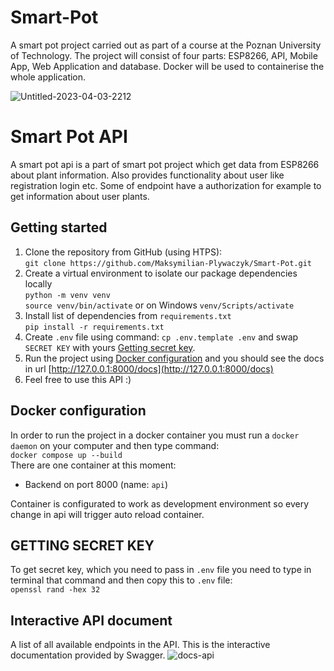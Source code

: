 # Smart-Pot
A smart pot project carried out as part of a course at the Poznan University of Technology. The project will consist of four parts: ESP8266, API, Mobile App, Web Application and database. Docker will be used to containerise the whole application.

![Untitled-2023-04-03-2212](https://user-images.githubusercontent.com/65020389/229622923-23ce3feb-2568-4b60-8418-3da8456cae97.png)

# Smart Pot API
A smart pot api is a part of smart pot project which get data from ESP8266 about plant information. Also provides functionality about user like registration login etc. Some of endpoint have a authorization for example to get information about user plants.

## Getting started
 1. Clone the repository from GitHub (using HTPS):\
	`git clone https://github.com/Maksymilian-Plywaczyk/Smart-Pot.git`
 2. Create a virtual environment to isolate our package dependencies locally\
	 `python -m venv venv`\
	 `source venv/bin/activate` or on Windows `venv/Scripts/activate`
 3. Install list of dependencies from `requirements.txt`\
	`pip install -r requirements.txt`
 4. Create `.env` file using command: `cp .env.template .env`  and swap `SECRET KEY` with yours [Getting secret key](#getting-secret-key).
5. Run the project using [Docker configuration](#docker-configuration) and you should see the docs in url [http://127.0.0.1:8000/docs](http://127.0.0.1:8000/docs)
6. Feel free to use this API :)

## Docker configuration
In order to run the project in a docker container you must run a `docker daemon` on your computer and then type command:
<br/>
`docker compose up --build`
<br/>
There are one container at this moment:
 -   Backend on port 8000 (name: `api`)

Container is configurated to work as development environment so every change in api will trigger auto reload container. 

## GETTING SECRET KEY
To get secret key, which you need to pass in `.env` file you need to type in terminal that command and then copy this to `.env` file:
<br/>
`openssl rand -hex 32`

## Interactive API document
A list of all available endpoints in the API. This is the interactive documentation provided by Swagger.
![docs-api](https://github.com/Maksymilian-Plywaczyk/Smart-Pot/assets/65869609/f7dbbfa2-01b8-41d2-a3ae-fe165be06827)


